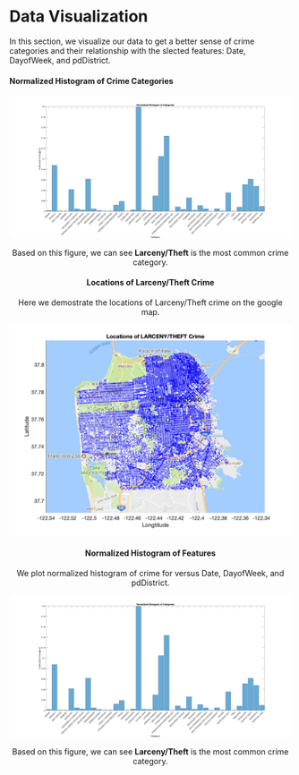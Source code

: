 # Data Visualization 

In this section, we visualize our data to get a better sense of crime categories and their relationship with the slected features: Date, DayofWeek, and pdDistrict. 

#### Normalized Histogram of Crime Categories
<div style="text-align:center"><img src="hist_category.png" alt="drawing" width="800"/>

Based on this figure, we can see **Larceny/Theft** is the most common crime category. 


#### Locations of Larceny/Theft Crime
Here we demostrate the locations of Larceny/Theft crime on the google map.

<div style="text-align:center"><img src="google_larceny.png" alt="drawing" width="700"/>
  

#### Normalized Histogram of Features
 We plot normalized histogram of crime for versus Date, DayofWeek, and pdDistrict. 
  
 
  
<div style="text-align:center"><img src="hist_category.png" alt="drawing" width="800"/>

Based on this figure, we can see **Larceny/Theft** is the most common crime category. 
  
